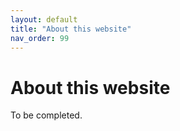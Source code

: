 ```yaml
---
layout: default
title: "About this website"
nav_order: 99
---
```

# About this website

To be completed.  

